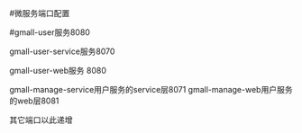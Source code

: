 #微服务端口配置

#gmall-user服务8080

gmall-user-service服务8070

gmall-user-web服务 8080

gmall-manage-service用户服务的service层8071
gmall-manage-web用户服务的web层8081

其它端口以此递增

